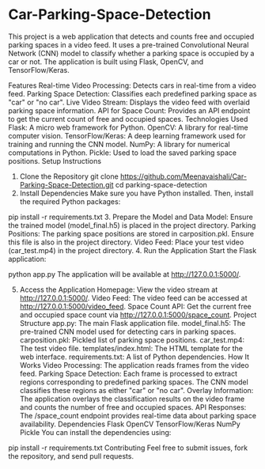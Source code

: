 # Car-Parking-Space-Detection
This project is a web application that detects and counts free and occupied parking spaces in a video feed. It uses a pre-trained Convolutional Neural Network (CNN) model to classify whether a parking space is occupied by a car or not. The application is built using Flask, OpenCV, and TensorFlow/Keras.

Features
Real-time Video Processing: Detects cars in real-time from a video feed.
Parking Space Detection: Classifies each predefined parking space as "car" or "no car".
Live Video Stream: Displays the video feed with overlaid parking space information.
API for Space Count: Provides an API endpoint to get the current count of free and occupied spaces.
Technologies Used
Flask: A micro web framework for Python.
OpenCV: A library for real-time computer vision.
TensorFlow/Keras: A deep learning framework used for training and running the CNN model.
NumPy: A library for numerical computations in Python.
Pickle: Used to load the saved parking space positions.
Setup Instructions
1. Clone the Repository
git clone https://github.com/Meenavaishali/Car-Parking-Space-Detection.git
cd parking-space-detection
2. Install Dependencies
Make sure you have Python installed. Then, install the required Python packages:

pip install -r requirements.txt
3. Prepare the Model and Data
Model: Ensure the trained model (model_final.h5) is placed in the project directory.
Parking Positions: The parking space positions are stored in carposition.pkl. Ensure this file is also in the project directory.
Video Feed: Place your test video (car_test.mp4) in the project directory.
4. Run the Application
Start the Flask application:

python app.py
The application will be available at http://127.0.0.1:5000/.

5. Access the Application
Homepage: View the video stream at http://127.0.0.1:5000/.
Video Feed: The video feed can be accessed at http://127.0.0.1:5000/video_feed.
Space Count API: Get the current free and occupied space count via http://127.0.0.1:5000/space_count.
Project Structure
app.py: The main Flask application file.
model_final.h5: The pre-trained CNN model used for detecting cars in parking spaces.
carposition.pkl: Pickled list of parking space positions.
car_test.mp4: The test video file.
templates/index.html: The HTML template for the web interface.
requirements.txt: A list of Python dependencies.
How It Works
Video Processing: The application reads frames from the video feed.
Parking Space Detection: Each frame is processed to extract regions corresponding to predefined parking spaces. The CNN model classifies these regions as either "car" or "no car".
Overlay Information: The application overlays the classification results on the video frame and counts the number of free and occupied spaces.
API Responses: The /space_count endpoint provides real-time data about parking space availability.
Dependencies
Flask
OpenCV
TensorFlow/Keras
NumPy
Pickle
You can install the dependencies using:

pip install -r requirements.txt
Contributing
Feel free to submit issues, fork the repository, and send pull requests.
